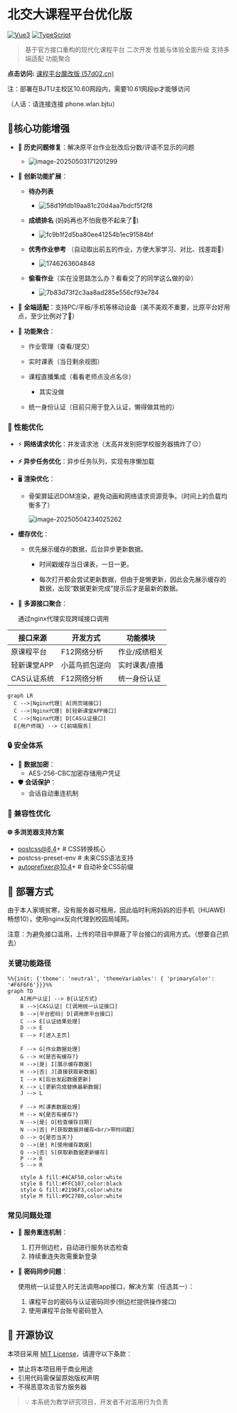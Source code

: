 # 北交大课程平台优化版


[![Vue3](https://img.shields.io/badge/Vue3-4FC08D?logo=vuedotjs&logoColor=white)](https://vuejs.org/)
[![TypeScript](https://img.shields.io/badge/TypeScript-3178C6?logo=typescript&logoColor=white)](https://www.typescriptlang.org/)

> 基于官方接口重构的现代化课程平台 二次开发 性能与体验全面升级 支持多端适配 功能聚合 

**点击访问:** [课程平台魔改版 (57d02.cn)](http://hw.57d02.cn:8080/)

注：部署在BJTU主校区10.60网段内，需要10.61网段ip才能够访问

（人话：请连接连接 phone.wlan.bjtu）

## 🌟核心功能增强

- 🐞 **历史问题修复**：解决原平台作业批改后分数/评语不显示的问题

	- ![image-20250503171201299](https://resource-un4.pages.dev/article/image-20250503171201299.png)

- 🚀 **创新功能扩展**：

  - **待办列表**
  	- ![58d19fdb19aa81c20d4aa7bdcf5f2f8](https://resource-un4.pages.dev/article/58d19fdb19aa81c20d4aa7bdcf5f2f8.png)

  - **成绩排名** (妈妈再也不怕我卷不起来了😤)
  	- ![fc9b1f2d5ba80ee41254b1ec91584bf](https://resource-un4.pages.dev/article/fc9b1f2d5ba80ee41254b1ec91584bf.png)


  - **优秀作业参考** （自动取出前五的作业，方便大家学习、对比、找差距🤔）
  	- ![1746263604848](https://resource-un4.pages.dev/article/1746263604848.png)
  - **偷看作业**（实在没思路怎么办？看看交了的同学这么做的😝）
  	- ![7b83d73f2c3aa8ad285e556cf93e784](https://resource-un4.pages.dev/article/7b83d73f2c3aa8ad285e556cf93e784.png)
- 📱 **全端适配**：支持PC/平板/手机等移动设备（美不美观不重要，比原平台好用点，至少比例对了🤗）

- 🧩 **功能聚合**：
  - 作业管理（查看/提交）
  - 实时课表（当日剩余视图）
  - 课程直播集成（看看老师点没点名😢）
  	- 其实没做

  - 统一身份认证（目前只用于登入认证，懒得做其他的）

### 🚄 性能优化
- ⚡ **网络请求优化**：并发请求池（太高并发别把学校服务器搞炸了😐）
  
- **⚡ 异步任务优化**：异步任务队列，实现有序懒加载
  
- 🖥️ **渲染优化**：
  - 骨架屏延迟DOM渲染，避免动画和网络请求资源竞争。（时间上的负载均衡多了）
  
  	![image-20250504234025262](https://resource-un4.pages.dev/article/image-20250504234025262.png)
  
- **缓存优化**：
  
  - 优先展示缓存的数据，后台异步更新数据。
    - 时间戳缓存当日课表，一日一更。
  
    - 每次打开都会尝试更新数据，但由于是懒更新，因此会先展示缓存的数据，出现“数据更新完成”提示后才是最新的数据。
  
- 🔗 **多源接口聚合**：

  通过nginx代理实现跨域接口调用

| 接口来源    | 开发方式       | 功能模块      |
| ----------- | -------------- | ------------- |
| 原课程平台  | F12网络分析    | 作业/成绩相关 |
| 轻新课堂APP | 小蓝鸟抓包逆向 | 实时课表/直播 |
| CAS认证系统 | F12网络分析    | 统一身份认证  |

  ```mermaid
  graph LR
    C -->|Nginx代理| A[网页端接口]
    C -->|Nginx代理| B[轻新课堂APP接口]
    C -->|Nginx代理| D[CAS认证接口]
    E{用户终端} --> C[前端服务]
  ```

### 🔒 安全体系

- 🔐 **数据加密**：
  - AES-256-CBC加密存储用户凭证
- 🛡️ **会话保护**：
  - 会话自动重连机制

### 🥰 兼容性优化

#### 🌐 多浏览器支持方案

 - postcss@8.4+              # CSS转换核心
 - postcss-preset-env  # 未来CSS语法支持
 - autoprefixer@10.4+       # 自动补全CSS前缀

## 🚀 部署方式

由于本人家境贫寒，没有服务器可租用，因此临时利用妈妈的旧手机（HUAWEI 畅想10），使用nginx反向代理到校园局域网。

注意：为避免接口滥用，上传的项目中屏蔽了平台接口的调用方式。（想要自己抓去）

### 关键功能路径

```mermaid
%%{init: {'theme': 'neutral', 'themeVariables': { 'primaryColor': '#F6F6F6'}}}%%
graph TD
    A[用户认证] --> B{认证方式}
    B -->|CAS认证| C[调用统一认证接口]
    B -->|平台密码| D[调用原平台接口]
    C --> E[认证结果处理]
    D --> E
    E --> F[进入主页]

    F --> G[作业数据处理]
    G --> H{是否有缓存?}
    H -->|是| I[展示缓存数据]
    H -->|否| J[直接获取新数据]
    I --> K[后台发起数据更新]
    K --> L[更新完成替换最新数据]
    J --> L

    F --> M[课表数据处理]
    M --> N{是否有缓存?}
    N -->|是| O[检查缓存日期]
    N -->|否| P[获取数据并缓存<br/>带时间戳]
    O --> Q{是否当天?}
    Q -->|是| R[使用缓存数据]
    Q -->|否| S[获取新数据更新缓存]
    P --> R
    S --> R

    style A fill:#4CAF50,color:white
    style B fill:#FFC107,color:black
    style G fill:#2196F3,color:white
    style M fill:#9C27B0,color:white
```

### 常见问题处理
- 🔄 **服务重连机制**：
  1. 打开侧边栏，自动进行服务状态检查
  4. 持续重连失败需重新登录
  
- 🔑 **密码同步问题**：
  
  使用统一认证登入时无法调用app接口，解决方案（任选其一）：
  
  1. 课程平台的密码与认证密码同步(侧边栏提供操作接口)
  2. 使用课程平台账号密码登入



## 📜 开源协议
本项目采用 [MIT License](LICENSE)，请遵守以下条款：
- 禁止将本项目用于商业用途
- 引用代码需保留原始版权声明
- 不得恶意攻击官方服务器

> 💡 本系统为教学研究项目，开发者不对滥用行为负责